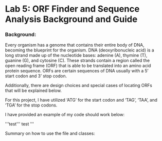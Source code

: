 # Lab 5: ORF Finder and Sequence Analysis Background and Guide

### Background:
Every organism has a genome that contains their entire body of DNA, becoming the blueprint for the organism. DNA (deoxyribonucleic acid) is a  long strand made up of the nucleotide bases: adenine (A), thymine (T), guanine (G), and cytosine (C). These strands contain a region called the open reading frame (ORF) that is able to be translated into an amino acid protein sequence. ORFs are certain sequences of DNA usually with a 5’ start codon and 3’ stop codon. 

Additionally, there are design choices and special cases of locating ORFs that will be explained below. 

For this project, I have utilized ‘ATG’ for the start codon and ‘TAG’, ‘TAA’, and ‘TGA’ for the stop codons. 

I have provided an example of my code should work below:

'''test'''
test
'''


Summary on how to use the file and classes:


